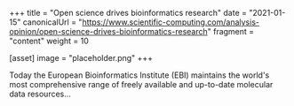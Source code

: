 +++
title = "Open science drives bioinformatics research"
date = "2021-01-15"
canonicalUrl = "https://www.scientific-computing.com/analysis-opinion/open-science-drives-bioinformatics-research"
fragment = "content"
weight = 10

[asset]
    image = "placeholder.png"
+++

Today the European Bioinformatics Institute (EBI) maintains the world's 
most comprehensive range of freely available and up-to-date molecular data 
resources...
